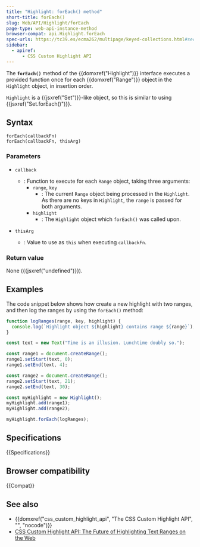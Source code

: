 ```yaml
---
title: "Highlight: forEach() method"
short-title: forEach()
slug: Web/API/Highlight/forEach
page-type: web-api-instance-method
browser-compat: api.Highlight.forEach
spec-urls: https://tc39.es/ecma262/multipage/keyed-collections.html#sec-set.prototype.foreach
sidebar:
  - apiref:
      - CSS Custom Highlight API
---
```


The **`forEach()`** method of the {{domxref("Highlight")}} interface executes a provided function once for each {{domxref("Range")}} object in the `Highlight` object, in insertion order.

`Highlight` is a {{jsxref("Set")}}-like object, so this is similar to using {{jsxref("Set.forEach()")}}.

## Syntax

```js-nolint
forEach(callbackFn)
forEach(callbackFn, thisArg)
```

### Parameters

- `callback`
  - : Function to execute for each `Range` object, taking three arguments:
    - `range`, `key`
      - : The current `Range` object being processed in the `Highlight`. As there are no
        keys in `Highlight`, the `range` is passed for both arguments.
    - `highlight`
      - : The `Highlight` object which `forEach()` was called upon.

- `thisArg`
  - : Value to use as `this` when executing `callbackFn`.

### Return value

None ({{jsxref("undefined")}}).

## Examples

The code snippet below shows how create a new highlight with two ranges, and then log the ranges by using the `forEach()` method:

```js
function logRanges(range, key, highlight) {
  console.log(`Highlight object ${highlight} contains range ${range}`);
}

const text = new Text("Time is an illusion. Lunchtime doubly so.");

const range1 = document.createRange();
range1.setStart(text, 0);
range1.setEnd(text, 4);

const range2 = document.createRange();
range2.setStart(text, 21);
range2.setEnd(text, 30);

const myHighlight = new Highlight();
myHighlight.add(range1);
myHighlight.add(range2);

myHighlight.forEach(logRanges);
```

## Specifications

{{Specifications}}

## Browser compatibility

{{Compat}}

## See also

- {{domxref("css_custom_highlight_api", "The CSS Custom Highlight API", "", "nocode")}}
- [CSS Custom Highlight API: The Future of Highlighting Text Ranges on the Web](https://css-tricks.com/css-custom-highlight-api-early-look/)
